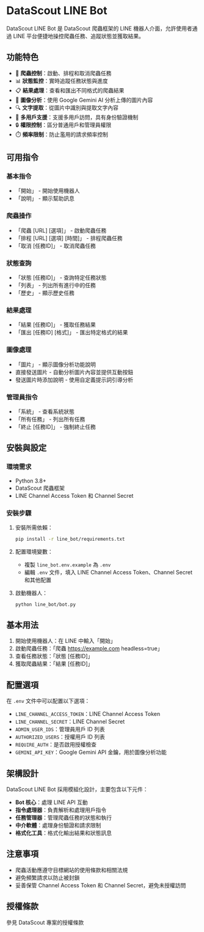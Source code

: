 # DataScout LINE Bot

DataScout LINE Bot 是 DataScout 爬蟲框架的 LINE 機器人介面，允許使用者通過 LINE 平台便捷地操控爬蟲任務、追蹤狀態並獲取結果。

## 功能特色

- 🔄 **爬蟲控制**：啟動、排程和取消爬蟲任務
- 📊 **狀態監控**：實時追蹤任務狀態與進度
- 📋 **結果處理**：查看和匯出不同格式的爬蟲結果
- 📸 **圖像分析**：使用 Google Gemini AI 分析上傳的圖片內容
- 🔍 **文字提取**：從圖片中識別與提取文字內容
- 👥 **多用戶支援**：支援多用戶訪問，具有身份驗證機制
- 🔒 **權限控制**：區分普通用戶和管理員權限
- ⏱️ **頻率限制**：防止濫用的請求頻率控制

## 可用指令

### 基本指令
- 「開始」 - 開始使用機器人
- 「說明」 - 顯示幫助訊息

### 爬蟲操作
- 「爬蟲 [URL] [選項]」 - 啟動爬蟲任務
- 「排程 [URL] [選項] [時間]」 - 排程爬蟲任務
- 「取消 [任務ID]」 - 取消爬蟲任務

### 狀態查詢
- 「狀態 [任務ID]」 - 查詢特定任務狀態
- 「列表」 - 列出所有進行中的任務
- 「歷史」 - 顯示歷史任務

### 結果處理
- 「結果 [任務ID]」 - 獲取任務結果
- 「匯出 [任務ID] [格式]」 - 匯出特定格式的結果

### 圖像處理
- 「圖片」 - 顯示圖像分析功能說明
- 直接發送圖片 - 自動分析圖片內容並提供互動按鈕
- 發送圖片時添加說明 - 使用自定義提示詞引導分析

### 管理員指令
- 「系統」 - 查看系統狀態
- 「所有任務」 - 列出所有任務
- 「終止 [任務ID]」 - 強制終止任務

## 安裝與設定

### 環境需求

- Python 3.8+
- DataScout 爬蟲框架
- LINE Channel Access Token 和 Channel Secret

### 安裝步驟

1. 安裝所需依賴：
   ```bash
   pip install -r line_bot/requirements.txt
   ```

2. 配置環境變數：
   - 複製 `line_bot.env.example` 為 `.env`
   - 編輯 `.env` 文件，填入 LINE Channel Access Token、Channel Secret 和其他配置

3. 啟動機器人：
   ```bash
   python line_bot/bot.py
   ```

## 基本用法

1. 開始使用機器人：在 LINE 中輸入「開始」
2. 啟動爬蟲任務：「爬蟲 https://example.com headless=true」
3. 查看任務狀態：「狀態 [任務ID]」
4. 獲取爬蟲結果：「結果 [任務ID]」

## 配置選項

在 `.env` 文件中可以配置以下選項：

- `LINE_CHANNEL_ACCESS_TOKEN`：LINE Channel Access Token
- `LINE_CHANNEL_SECRET`：LINE Channel Secret
- `ADMIN_USER_IDS`：管理員用戶 ID 列表
- `AUTHORIZED_USERS`：授權用戶 ID 列表
- `REQUIRE_AUTH`：是否啟用授權檢查
- `GEMINI_API_KEY`：Google Gemini API 金鑰，用於圖像分析功能

## 架構設計

DataScout LINE Bot 採用模組化設計，主要包含以下元件：

- **Bot 核心**：處理 LINE API 互動
- **指令處理器**：負責解析和處理用戶指令
- **任務管理器**：管理爬蟲任務的狀態和執行
- **中介軟體**：處理身份驗證和請求限制
- **格式化工具**：格式化輸出結果和狀態訊息

## 注意事項

- 爬蟲活動應遵守目標網站的使用條款和相關法規
- 避免頻繁請求以防止被封鎖
- 妥善保管 Channel Access Token 和 Channel Secret，避免未授權訪問

## 授權條款

參見 DataScout 專案的授權條款 